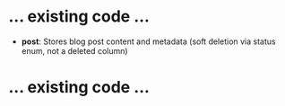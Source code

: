 # ... existing code ...
- **post**: Stores blog post content and metadata (soft deletion via status enum, not a deleted column)
# ... existing code ... 